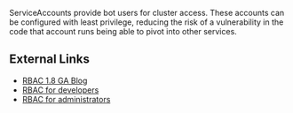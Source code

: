 ServiceAccounts provide bot users for cluster access. These accounts can be configured with least privilege, reducing the risk of a vulnerability in the code that account runs being able to pivot into other services.

## External Links
- [RBAC 1.8 GA Blog](http://blog.kubernetes.io/2017/10/using-rbac-generally-available-18.html)
- [RBAC for developers](https://kubernetes.io/docs/tasks/configure-pod-container/configure-service-account/)
- [RBAC for administrators](https://kubernetes.io/docs/admin/service-accounts-admin/)
